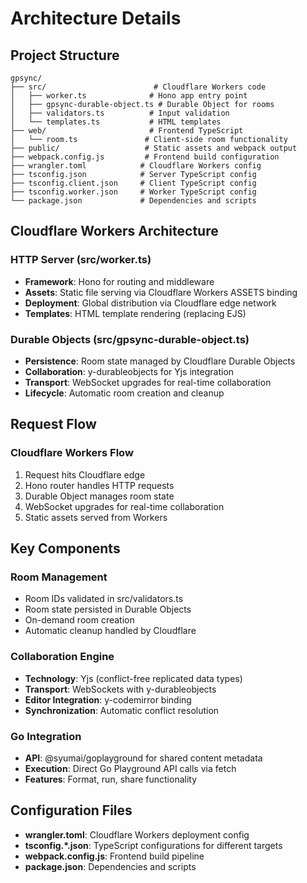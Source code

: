 # Architecture Details

## Project Structure
```
gpsync/
├── src/                        # Cloudflare Workers code
│   ├── worker.ts              # Hono app entry point  
│   ├── gpsync-durable-object.ts # Durable Object for rooms
│   ├── validators.ts          # Input validation
│   └── templates.ts           # HTML templates
├── web/                       # Frontend TypeScript
│   └── room.ts               # Client-side room functionality
├── public/                   # Static assets and webpack output
├── webpack.config.js         # Frontend build configuration
├── wrangler.toml            # Cloudflare Workers config
├── tsconfig.json            # Server TypeScript config
├── tsconfig.client.json     # Client TypeScript config
├── tsconfig.worker.json     # Worker TypeScript config
└── package.json             # Dependencies and scripts
```

## Cloudflare Workers Architecture

### HTTP Server (src/worker.ts)
- **Framework**: Hono for routing and middleware
- **Assets**: Static file serving via Cloudflare Workers ASSETS binding
- **Deployment**: Global distribution via Cloudflare edge network
- **Templates**: HTML template rendering (replacing EJS)

### Durable Objects (src/gpsync-durable-object.ts)
- **Persistence**: Room state managed by Cloudflare Durable Objects
- **Collaboration**: y-durableobjects for Yjs integration
- **Transport**: WebSocket upgrades for real-time collaboration
- **Lifecycle**: Automatic room creation and cleanup

## Request Flow

### Cloudflare Workers Flow
1. Request hits Cloudflare edge
2. Hono router handles HTTP requests
3. Durable Object manages room state
4. WebSocket upgrades for real-time collaboration
5. Static assets served from Workers

## Key Components

### Room Management
- Room IDs validated in src/validators.ts
- Room state persisted in Durable Objects
- On-demand room creation
- Automatic cleanup handled by Cloudflare

### Collaboration Engine
- **Technology**: Yjs (conflict-free replicated data types)
- **Transport**: WebSockets with y-durableobjects
- **Editor Integration**: y-codemirror binding
- **Synchronization**: Automatic conflict resolution

### Go Integration
- **API**: @syumai/goplayground for shared content metadata
- **Execution**: Direct Go Playground API calls via fetch
- **Features**: Format, run, share functionality

## Configuration Files
- **wrangler.toml**: Cloudflare Workers deployment config
- **tsconfig.*.json**: TypeScript configurations for different targets
- **webpack.config.js**: Frontend build pipeline
- **package.json**: Dependencies and scripts